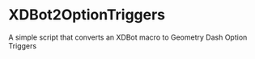 # XDBot2OptionTriggers
A simple script that converts an XDBot macro to Geometry Dash Option Triggers
